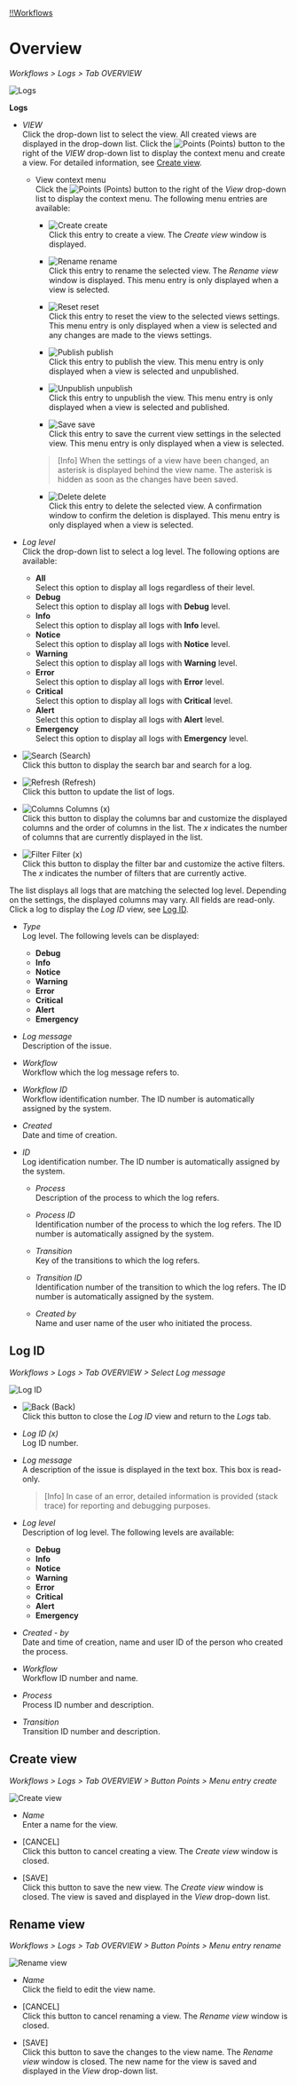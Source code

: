 [!!Workflows](ActindoWorkFlow)

# Overview

*Workflows > Logs > Tab OVERVIEW*

![Logs](../../Assets/Screenshots/ActindoWorkFlow/Logs/Logs.png "[Logs]")

**Logs**
- *VIEW*  
Click the drop-down list to select the view. All created views are displayed in the drop-down list. Click the ![Points](../../Assets/Icons/Points01.png "[Points]") (Points) button to the right of the *VIEW* drop-down list to display the context menu and create a view. For detailed information, see [Create view](#create-view).

  - View context menu  
  Click the ![Points](../../Assets/Icons/Points01.png "[Points]") (Points) button to the right of the *View* drop-down list to display the context menu. The following menu entries are available:

    - ![Create](../../Assets/Icons/Plus06.png "[create]") create  
    Click this entry to create a view. The *Create view* window is displayed.

    - ![Rename](../../Assets/Icons/Edit02.png "[Rename]") rename  
    Click this entry to rename the selected view. The *Rename view* window is displayed. This menu entry is only displayed when a view is selected.

    - ![Reset](../../Assets/Icons/Reset.png "[Reset]") reset  
    Click this entry to reset the view to the selected views settings. This menu entry is only displayed when a view is selected and any changes are made to the views settings.

    - ![Publish](../../Assets/Icons/Publish.png "[Publish]") publish  
    Click this entry to publish the view. This menu entry is only displayed when a view is selected and unpublished.

    - ![Unpublish](../../Assets/Icons/Unpublish.png "[Unpublish]") unpublish  
    Click this entry to unpublish the view. This menu entry is only displayed when a view is selected and published.

    - ![Save](../../Assets/Icons/Save.png "[Save]") save  
    Click this entry to save the current view settings in the selected view. This menu entry is only displayed when a view is selected.

     > [Info] When the settings of a view have been changed, an asterisk is displayed behind the view name. The asterisk is hidden as soon as the changes have been saved.

    - ![Delete](../../Assets/Icons/Trash01.png "[Delete]") delete  
    Click this entry to delete the selected view. A confirmation window to confirm the deletion is displayed. This menu entry is only displayed when a view is selected.


- *Log level*     
  Click the drop-down list to select a log level. The following options are available:  

    - **All**  
      Select this option to display all logs regardless of their level.
    - **Debug**  
      Select this option to display all logs with **Debug** level.
    - **Info**  
      Select this option to display all logs with **Info** level.
    - **Notice**  
      Select this option to display all logs with **Notice** level.
    - **Warning**  
      Select this option to display all logs with **Warning** level.
    - **Error**  
      Select this option to display all logs with **Error** level.
    - **Critical**  
      Select this option to display all logs with **Critical** level.
    - **Alert**  
      Select this option to display all logs with **Alert** level.
    - **Emergency**  
      Select this option to display all logs with **Emergency** level.


- ![Search](../../Assets/Icons/Search.png "[Search]") (Search)   
  Click this button to display the search bar and search for a log.

- ![Refresh](../../Assets/Icons/Refresh01.png "[Refresh]") (Refresh)    
  Click this button to update the list of logs.

- ![Columns](../../Assets/Icons/Columns.png "[Columns]") Columns (x)    
  Click this button to display the columns bar and customize the displayed columns and the order of columns in the list. The *x* indicates the number of columns that are currently displayed in the list.

- ![Filter](../../Assets/Icons/Filter.png "[Filter]") Filter (x)    
  Click this button to display the filter bar and customize the active filters. The *x* indicates the number of filters that are currently active.


The list displays all logs that are matching the selected log level. Depending on the settings, the displayed columns may vary. All fields are read-only. Click a log to display the *Log ID* view, see [Log ID](#Log-ID).


- *Type*  
  Log level. The following levels can be displayed:

  - **Debug**
  - **Info**
  - **Notice**
  - **Warning**
  - **Error**
  - **Critical**
  - **Alert**
  - **Emergency**


- *Log message*   
  Description of the issue.

- *Workflow*   
  Workflow which the log message refers to.

- *Workflow ID*       
  Workflow identification number. The ID number is automatically assigned by the system.

- *Created*   
  Date and time of creation.

- *ID*   
  Log identification number. The ID number is automatically assigned by the system.

  - *Process*  
  Description of the process to which the log refers.

  - *Process ID*  
  Identification number of the process to which the log refers. The ID number is automatically assigned by the system.

  - *Transition*  
  Key of the transitions to which the log refers.

  - *Transition ID*  
  Identification number of the transition to which the log refers. The ID number is automatically assigned by the system.

  - *Created by*  
  Name and user name of the user who initiated the process.



## Log ID

*Workflows > Logs > Tab OVERVIEW > Select Log message*

![Log ID](../../Assets/Screenshots/ActindoWorkFlow/Processes/LogID.png "[Log ID]")

- ![Back](../../Assets/Icons/Back02.png "[Back]") (Back)   
  Click this button to close the *Log ID* view and return to the *Logs* tab.

- *Log ID (x)*   
  Log ID number.

- *Log message*    
  A description of the issue is displayed in the text box. This box is read-only.  

  > [Info] In case of an error, detailed information is provided (stack trace) for reporting and debugging purposes.

- *Log level*    
Description of log level. The following levels are available:
  - **Debug**
  - **Info**
  - **Notice**
  - **Warning**
  - **Error**
  - **Critical**
  - **Alert**
  - **Emergency**


- *Created - by*    
  Date and time of creation, name and user ID of the person who created the process.

- *Workflow*    
  Workflow ID number and name.

- *Process*    
  Process ID number and description.

- *Transition*     
  Transition ID number and description.



## Create view

*Workflows > Logs > Tab OVERVIEW > Button Points > Menu entry create*

![Create view](../../Assets/Screenshots/ActindoWorkFlow/Workflows/CreateView.png "[Create view]")


- *Name*    
  Enter a name for the view.

- [CANCEL]   
  Click this button to cancel creating a view. The *Create view* window is closed.

- [SAVE]   
  Click this button to save the new view. The *Create view* window is closed. The view is saved and displayed in the *View* drop-down list.



## Rename view

*Workflows > Logs > Tab OVERVIEW > Button Points > Menu entry rename*

![Rename view](../../Assets/Screenshots/ActindoWorkFlow/Workflows/RenameView.png "[Rename view]")


- *Name*   
  Click the field to edit the view name.

- [CANCEL]   
  Click this button to cancel renaming a view. The *Rename view* window is closed.

- [SAVE]   
  Click this button to save the changes to the view name. The *Rename view* window is closed. The new name for the view is saved and displayed in the *View* drop-down list.
